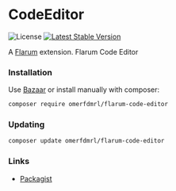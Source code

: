# CodeEditor

![License](https://img.shields.io/badge/license-MIT-blue.svg) [![Latest Stable Version](https://img.shields.io/packagist/v/omerfdmrl/flarum-code-editor.svg)](https://packagist.org/packages/omerfdmrl/flarum-code-editor)

A [Flarum](http://flarum.org) extension. Flarum Code Editor

### Installation

Use [Bazaar](https://discuss.flarum.org/d/5151-flagrow-bazaar-the-extension-marketplace) or install manually with composer:

```sh
composer require omerfdmrl/flarum-code-editor
```

### Updating

```sh
composer update omerfdmrl/flarum-code-editor
```

### Links

- [Packagist](https://packagist.org/packages/omerfdmrl/flarum-code-editor)
